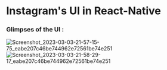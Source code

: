 # Instagram's UI in React-Native


### Glimpses of the UI :

![Screenshot_2023-03-03-21-57-15-75_eabe207c46be744962e72561be74e251](https://user-images.githubusercontent.com/90444477/222774722-271cf79b-a17d-4c16-80a5-281569fd1bad.jpg)
![Screenshot_2023-03-03-21-58-29-17_eabe207c46be744962e72561be74e251](https://user-images.githubusercontent.com/90444477/222774739-596bf816-4807-4fe4-a8e9-dad3878a5f9e.jpg)
